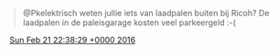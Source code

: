 > @Pkelektrisch weten jullie iets van laadpalen buiten bij Ricoh? De laadpalen in de paleisgarage kosten veel parkeergeld :\-\(

<img src="../../media/tweet.ico" width="12" /> [Sun Feb 21 22:38:29 +0000 2016](https://twitter.com/DromerDenker/status/701536496164200448)